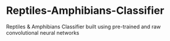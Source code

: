 # Reptiles-Amphibians-Classifier
Reptiles &amp; Amphibians Classifier built using pre-trained and raw convolutional neural networks 
